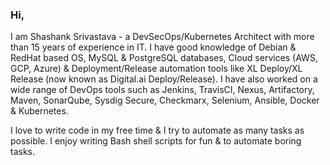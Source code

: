 ### Hi,

<!--
**shashank-ssriva/shashank-ssriva** is a ✨ _special_ ✨ repository because its `README.md` (this file) appears on your GitHub profile.

Here are some ideas to get you started:

- 🔭 I’m currently working on ...
- 🌱 I’m currently learning ...
- 👯 I’m looking to collaborate on ...
- 🤔 I’m looking for help with ...
- 💬 Ask me about ...
- 📫 How to reach me: ...
- 😄 Pronouns: ...
- ⚡ Fun fact: ...
-->
I am Shashank Srivastava - a DevSecOps/Kubernetes Architect with more than 15 years of experience in IT. I have good knowledge of Debian & RedHat based OS, MySQL & PostgreSQL databases, Cloud services (AWS, GCP, Azure) & Deployment/Release automation tools like XL Deploy/XL Release (now known as Digital.ai Deploy/Release). I have also worked on a wide range of DevOps tools such as Jenkins, TravisCI, Nexus, Artifactory, Maven, SonarQube, Sysdig Secure, Checkmarx, Selenium, Ansible, Docker & Kubernetes.

I love to write code in my free time & I try to automate as many tasks as possible. I enjoy writing Bash shell scripts for fun & to automate boring tasks.
